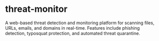 # threat-monitor
A web-based threat detection and monitoring platform for scanning files, URLs, emails, and domains in real-time. Features include phishing detection, typosquat protection, and automated threat quarantine.
